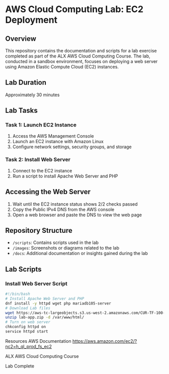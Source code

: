 # AWS Cloud Computing Lab: EC2 Deployment

## Overview

This repository contains the documentation and scripts for a lab exercise completed as part of the ALX AWS Cloud Computing Course. The lab, conducted in a sandbox environment, focuses on deploying a web server using Amazon Elastic Compute Cloud (EC2) instances.

## Lab Duration

Approximately 30 minutes

## Lab Tasks

### Task 1: Launch EC2 Instance

1. Access the AWS Management Console
2. Launch an EC2 instance with Amazon Linux
3. Configure network settings, security groups, and storage

### Task 2: Install Web Server

1. Connect to the EC2 instance
2. Run a script to install Apache Web Server and PHP

## Accessing the Web Server

1. Wait until the EC2 instance status shows 2/2 checks passed
2. Copy the Public IPv4 DNS from the AWS console
3. Open a web browser and paste the DNS to view the web page

## Repository Structure

- `/scripts`: Contains scripts used in the lab
- `/images`: Screenshots or diagrams related to the lab
- `/docs`: Additional documentation or insights gained during the lab

## Lab Scripts

### Install Web Server Script

```bash
#!/bin/bash
# Install Apache Web Server and PHP
dnf install -y httpd wget php mariadb105-server
# Download Lab files
wget https://aws-tc-largeobjects.s3.us-west-2.amazonaws.com/CUR-TF-100-ACCLFO-2/2-lab2-vpc/s3/lab-app.zip
unzip lab-app.zip -d /var/www/html/
# Turn on web server
chkconfig httpd on
service httpd start
```

Resources
AWS Documentation
https://aws.amazon.com/ec2/?nc2=h_ql_prod_fs_ec2

ALX AWS Cloud Computing Course

Lab Complete
